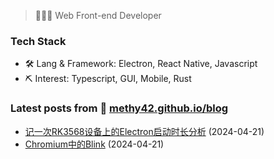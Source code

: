 > 👨🏻‍💻 Web Front-end Developer

### Tech Stack

- 🛠 Lang & Framework: Electron, React Native, Javascript
- ⛏ Interest: Typescript, GUI, Mobile, Rust

### Latest posts from 📝 [methy42.github.io/blog](https://methy42.github.io/blog/)
- [记一次RK3568设备上的Electron启动时长分析](https://methy42.github.io/blog/2024-04-21/%E8%AE%B0%E4%B8%80%E6%AC%A1RK3568%E8%AE%BE%E5%A4%87%E4%B8%8A%E7%9A%84Electron%E5%90%AF%E5%8A%A8%E6%97%B6%E9%95%BF%E5%88%86%E6%9E%90/%E8%AE%B0%E4%B8%80%E6%AC%A1RK3568%E8%AE%BE%E5%A4%87%E4%B8%8A%E7%9A%84Electron%E5%90%AF%E5%8A%A8%E6%97%B6%E9%95%BF%E5%88%86%E6%9E%90.html) (2024-04-21)
- [Chromium中的Blink](https://methy42.github.io/blog/chromium/Chromium%E4%B8%AD%E7%9A%84Blink/Chromium%E4%B8%AD%E7%9A%84Blink.html) (2024-04-21)
<!--
- [深入了解现代浏览器工作原理（二）「译」](https://xiaozhu.dev/post/inside-look-at-modern-web-browser-2/) (2022-4-24)
- [深入了解现代浏览器工作原理（一）「译」](https://xiaozhu.dev/post/inside-look-at-modern-web-browser-1/) (2022-4-22)
- [前端开发环境 - Mac 篇](https://xiaozhu.dev/post/web-dev-mac-env/) (2021-3-25)

### TIL from 🗒 [til.xiaozhu.dev](https://til.xiaozhu.dev)

- [DNS 服务器分类和域名解析流程](https://til.xiaozhu.dev/network/dns-intro) (2021-9-16)
- [Node.js 包管理器的管理器 Corepack 的介绍和使用](https://til.xiaozhu.dev/node/corepack) (2021-9-15)
- [sticky 基本使用](https://til.xiaozhu.dev/css/position-sticky) (2021-9-11)

### Portfolio

> *pending...*

![Leo's github stats](https://github-readme-stats.vercel.app/api?username=mopig&show_icons=true&theme=dracula&hide=stars,issues)

<details>
  <summary>Click👆</summary>
  <pre>
  🤷‍♂️
  </pre>
</details>

![build](https://github.com/mopig/mopig/workflows/build/badge.svg)
![GitHub last commit](https://img.shields.io/github/last-commit/mopig/mopig)
![pv](https://pageview.vercel.app/?github_user=mopig)
-->
<!--
**Methy42/Methy42** is a ✨ _special_ ✨ repository because its `README.md` (this file) appears on your GitHub profile.

Here are some ideas to get you started:

- 🔭 I’m currently working on ...
- 🌱 I’m currently learning ...
- 👯 I’m looking to collaborate on ...
- 🤔 I’m looking for help with ...
- 💬 Ask me about ...
- 📫 How to reach me: ...
- 😄 Pronouns: ...
- ⚡ Fun fact: ...
-->
